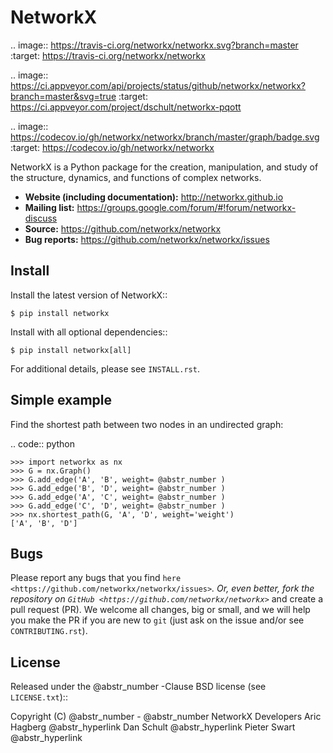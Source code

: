 # NetworkX

.. image:: https://travis-ci.org/networkx/networkx.svg?branch=master :target: https://travis-ci.org/networkx/networkx

.. image:: https://ci.appveyor.com/api/projects/status/github/networkx/networkx?branch=master&svg=true :target: https://ci.appveyor.com/project/dschult/networkx-pqott

.. image:: https://codecov.io/gh/networkx/networkx/branch/master/graph/badge.svg :target: https://codecov.io/gh/networkx/networkx

NetworkX is a Python package for the creation, manipulation, and study of the structure, dynamics, and functions of complex networks.

  * **Website (including documentation):** http://networkx.github.io
  * **Mailing list:** https://groups.google.com/forum/#!forum/networkx-discuss
  * **Source:** https://github.com/networkx/networkx
  * **Bug reports:** https://github.com/networkx/networkx/issues



## Install

Install the latest version of NetworkX::
    
    
    $ pip install networkx
    

Install with all optional dependencies::
    
    
    $ pip install networkx[all]
    

For additional details, please see `INSTALL.rst`.

## Simple example

Find the shortest path between two nodes in an undirected graph:

.. code:: python
    
    
    >>> import networkx as nx
    >>> G = nx.Graph()
    >>> G.add_edge('A', 'B', weight= @abstr_number )
    >>> G.add_edge('B', 'D', weight= @abstr_number )
    >>> G.add_edge('A', 'C', weight= @abstr_number )
    >>> G.add_edge('C', 'D', weight= @abstr_number )
    >>> nx.shortest_path(G, 'A', 'D', weight='weight')
    ['A', 'B', 'D']
    

## Bugs

Please report any bugs that you find `here <https://github.com/networkx/networkx/issues>`_. Or, even better, fork the repository on `GitHub <https://github.com/networkx/networkx>`_ and create a pull request (PR). We welcome all changes, big or small, and we will help you make the PR if you are new to `git` (just ask on the issue and/or see `CONTRIBUTING.rst`).

## License

Released under the @abstr_number -Clause BSD license (see `LICENSE.txt`)::

Copyright (C) @abstr_number - @abstr_number NetworkX Developers Aric Hagberg @abstr_hyperlink Dan Schult @abstr_hyperlink Pieter Swart @abstr_hyperlink 
